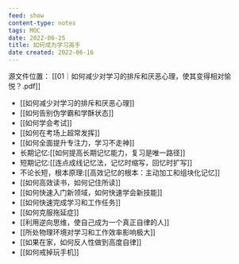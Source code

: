 ```yaml
---
feed: show
content-type: notes
tags: MOC
date: 2022-06-25
title: 如何成为学习高手
date created: 2022-06-16
---
```

源文件位置： [[01｜如何减少对学习的排斥和厌恶心理，使其变得相对愉悦？.pdf]]

- [[如何减少对学习的排斥和厌恶心理]]
- [[如何告别伪学霸和学酥状态]]
- [[如何学会考试]]
- [[如何在考场上超常发挥]]
- [[如何全面提升专注力，学习不走神]]
- 长期记忆:[[如何提高长期记忆能力，复习是唯一路径]]
- 短期记忆:[[连点成线记忆法，记忆时缩写，回忆时扩写]]
- 不论长短，根本原理:[[高效记忆的根本：主动加工和组块化记忆]]
- [[如何高效读书，如何记住所读]]
- [[如何快速入门新领域，如何快速学会新技能]]
- [[如何快速完成学习和工作任务]]
- [[如何克服拖延症]]
- [[利用逆向思维，使自己成为一个真正自律的人]]
- [[所处物理环境对学习和工作效率影响极大]]
- [[如果在家，如何反人性做到高度自律]]
- [[如何戒掉玩手机]]
